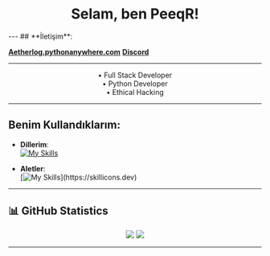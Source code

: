 
<h1 align="center">Selam, ben  PeeqR! </h1> 
---
## **İletişim**:

**[Aetherlog.pythonanywhere.com](https://aetherlog.pythonanywhere.com/)**
**[Discord](https://discord.com/users/977895397236281356)**


---


<p align="center">
  •  Full Stack Developer <br>
  •  Python Developer <br>
  •  Ethical Hacking   
</p>

---

## **Benim Kullandıklarım**:

- **Dillerim**:\
[![My Skills](https://skillicons.dev/icons?i=js,html,css,cpp,py,rust)](https://skillicons.dev)

- **Aletler**:\
[![My Skills](https://skillicons.dev/icons?i=discord,vscode,windows,)](https://skillicons.dev)
---

## 📊 **GitHub Statistics**
<p align="center">
  <img src="https://github-readme-stats.vercel.app/api?username=Aetherlog&show_icons=true&theme=tokyonight" />
  <img src="https://github-readme-stats.vercel.app/api/top-langs/?username=Aetherlog&layout=compact&theme=tokyonight" />
</p>

---

